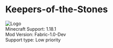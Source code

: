 # Keepers-of-the-Stones
![Logo](https://github.com/MagicalAlexey/Keepers-of-the-Stones/blob/fabric/images(for-readme)/logo_transperent_upscaled.png?raw=true)
<br>Minecraft Support: 1.18.1
<br>Mod Version: Fabric-1.0-Dev
<br>Support type: Low priority
